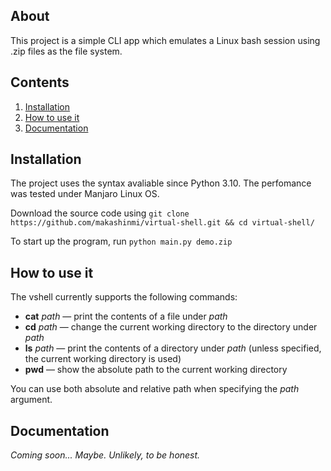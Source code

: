 ## About 
This project is a simple CLI app which emulates a Linux bash session using .zip files as the file system.

## Contents 
1. [Installation](##installation)
2. [How to use it](##how-to-use-it)
3. [Documentation](##documentation)

## Installation 
The project uses the syntax avaliable since Python 3.10. The perfomance was tested under Manjaro Linux OS. 

Download the source code using `git clone https://github.com/makashinmi/virtual-shell.git && cd virtual-shell/`

To start up the program, run `python main.py demo.zip`

## How to use it 
The vshell currently supports the following commands:

- **cat** *path* — print the contents of a file under *path* 
- **cd** *path* — change the current working directory to the directory under *path* 
- **ls** *path* — print the contents of a directory under *path* (unless specified, the current working directory is used) 
- **pwd** — show the absolute path to the current working directory 

You can use both absolute and relative path when specifying the *path* argument.

## Documentation 
*Coming soon... Maybe. Unlikely, to be honest.*
